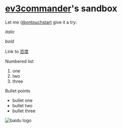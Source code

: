 # [ev3commander](https://github.com/ev3commander)'s sandbox

Let me ([@ontouchstart](https://github.com/ontouchstart) give it a try:

_italic_

*bold*

Link to [百度](http://www.baidu.com/)

Numbered list

1. one
2. two
3. three

Bullet points

- bullet one
- bullet two
- bullet three

![baidu logo](http://www.baidu.com/img/bd_logo1.png)
